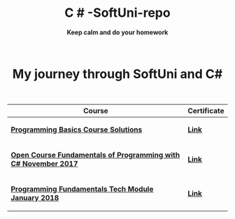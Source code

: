 <!--Making the header in center + pargraf--->
<h1 align="center">C # -SoftUni-repo</h1>
<p align = "center"><strong>Keep calm and do your homework</strong></p>
</br>

<!--Adding Content-->
<h1 align="center"> My journey through SoftUni and C#</h1>
</br>


|    Course    |    Certificate                                    | 
|-------------|----------------------------------------------|
|    <p><a href="https://github.com/delian1986/SoftUni-C-Sharp-repo/tree/master/Programming%20Basics"><b>Programming Basics Course Solutions</b></a><p>       |  <p><a href="https://softuni.bg/certificates/details/17732/7cb720b5"><b>Link</b></a></p>   |
|    <p> <a href="https://github.com/delian1986/SoftUni-C-Sharp-repo/tree/master/Fundamentals%20of%20Programming"><b>Open Course Fundamentals of Programming with C# November 2017</b></a></p>     |    <p><a href="https://softuni.bg/certificates/details/51036/2e41fa7c"><b>Link</b></a></p>                     |
|    <p> <a href="https://github.com/delian1986/SoftUni-C-Sharp-repo/tree/master/Programming%20Fundamenals%20January%202018"><b>Programming Fundamentals Tech Module January 2018</b></a></p>    |    <p><a href="https://softuni.bg/certificates/details/51036/2e41fa7c"><b>Link</b></a></p>   | 
